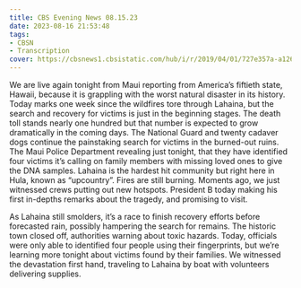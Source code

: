 ```yaml
---
title: CBS Evening News 08.15.23
date: 2023-08-16 21:53:48
tags:
- CBSN
- Transcription
cover: https://cbsnews1.cbsistatic.com/hub/i/r/2019/04/01/727e357a-a126-4138-a2c5-4d3222669d57/thumbnail/640x360/3ff2761028dc5c65cc4f07acd54bcd5c/cbsn2-logo-1920x1080.jpg
---
```

We are live again tonight from Maui reporting from America’s fiftieth state, Hawaii, because it is grappling with the worst natural disaster in its history. Today marks one week since the wildfires tore through Lahaina, but the search and recovery for victims is just in the beginning stages. The death toll stands nearly one hundred but that number is expected to grow dramatically in the coming days. The National Guard and twenty cadaver dogs continue the painstaking search for victims in the burned-out ruins. The Maui Police Department revealing just tonight, that they have identified four victims it’s calling on family members with missing loved ones to give the DNA samples. Lahaina is the hardest hit community but right here in Hula, known as “upcountry”. Fires are still burning. Moments ago, we just witnessed crews putting out new hotspots. President B today making his first in-depths remarks about the tragedy, and promising to visit. 

As Lahaina still smolders, it’s a race to finish recovery efforts before forecasted rain, possibly hampering the search for remains. The historic town closed off, authorities warning about toxic hazards. Today, officials were only able to identified four people using their fingerprints, but we’re learning more tonight about victims found by their families. We witnessed the devastation first hand, traveling to Lahaina by boat with volunteers delivering supplies. 
